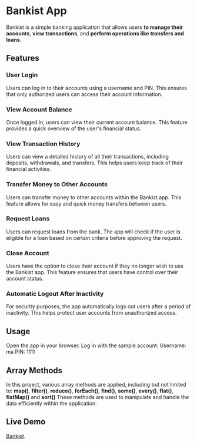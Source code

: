 # Bankist App

Bankist is a simple banking application that allows users **to manage their accounts**, **view transactions**, and **perform operations like transfers and loans**.

## Features

### User Login
Users can log in to their accounts using a username and PIN. This ensures that only authorized users can access their account information.

### View Account Balance
Once logged in, users can view their current account balance. This feature provides a quick overview of the user's financial status.

### View Transaction History
Users can view a detailed history of all their transactions, including deposits, withdrawals, and transfers. This helps users keep track of their financial activities.

### Transfer Money to Other Accounts
Users can transfer money to other accounts within the Bankist app. This feature allows for easy and quick money transfers between users.

### Request Loans
Users can request loans from the bank. The app will check if the user is eligible for a loan based on certain criteria before approving the request.

### Close Account
Users have the option to close their account if they no longer wish to use the Bankist app. This feature ensures that users have control over their account status.

### Automatic Logout After Inactivity
For security purposes, the app automatically logs out users after a period of inactivity. This helps protect user accounts from unauthorized access.


## Usage
Open the app in your browser.
Log in with the sample account:
Username: ma
PIN: 1111

## Array Methods
In this project, various array methods are applied, including but not limited to:
**map()**,
**filter()**,
**reduce()**,
**forEach()**,
**find()**,
**some()**,
**every()**,
**flat()**,
**flatMap()** and
**sort()**
These methods are used to manipulate and handle the data efficiently within the application.

## Live Demo

[Bankist](https://bankist-deal-array.netlify.app/).